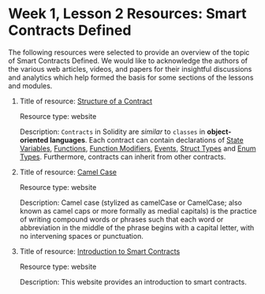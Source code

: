 # Week 1, Lesson 2 Resources: Smart Contracts Defined

The following resources were selected to provide an overview of the topic of Smart Contracts Defined. We would like to acknowledge the authors of the various web articles, videos, and papers for their insightful discussions and analytics which help formed the basis for some sections of the lessons and modules.

1. Title of resource: [Structure of a Contract](https://solidity.readthedocs.io/en/develop/structure-of-a-contract.html)

    Resource type: website

    Description: `Contracts` in Solidity are _similar_ to `classes` in __object-oriented languages__. Each contract can contain declarations of 
    [State Variables](http://solidity.readthedocs.io/en/develop/structure-of-a-contract.html#structure-state-variables),
     [Functions](http://solidity.readthedocs.io/en/develop/structure-of-a-contract.html#structure-functions), 
     [Function Modifiers](https://solidity.readthedocs.io/en/develop/structure-of-a-contract.html#structure-function-modifiers),
     [Events](),
     [Struct Types](https://solidity.readthedocs.io/en/develop/structure-of-a-contract.html#structure-struct-types) and
     [Enum Types](https://solidity.readthedocs.io/en/develop/structure-of-a-contract.html#structure-enum-types).
      Furthermore, contracts can inherit from other contracts.

2. Title of resource: [Camel Case](https://en.wikipedia.org/wiki/Camel_case)

    Resource type: website

    Description: Camel case (stylized as camelCase or CamelCase; also known as camel caps or more formally as medial capitals) is the practice of writing compound words or phrases such that each word or abbreviation in the middle of the phrase begins with a capital letter, with no intervening spaces or punctuation.

3. Title of resource: [Introduction to Smart Contracts](http://solidity.readthedocs.io/en/develop/introduction-to-smart-contracts.html)

    Resource type: website

    Description: This website provides an introduction to smart contracts.
